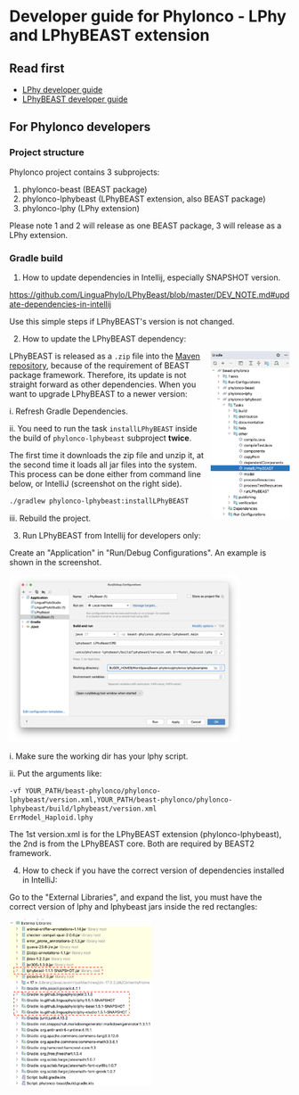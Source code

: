 # Developer guide for Phylonco - LPhy and LPhyBEAST extension

## Read first

- [LPhy developer guide](https://github.com/LinguaPhylo/linguaPhylo/blob/master/DEV_NOTE.md)
- [LPhyBEAST developer guide](https://github.com/LinguaPhylo/LPhyBeast/blob/master/DEV_NOTE.md)

## For Phylonco developers

### Project structure

Phylonco project contains 3 subprojects:

1. phylonco-beast (BEAST package)
2. phylonco-lphybeast (LPhyBEAST extension, also BEAST package)
3. phylonco-lphy (LPhy extension)

Please note 1 and 2 will release as one BEAST package, 3 will release as a LPhy extension.

### Gradle build

1. How to update dependencies in Intellij, especially SNAPSHOT version.

https://github.com/LinguaPhylo/LPhyBeast/blob/master/DEV_NOTE.md#update-dependencies-in-intellij

Use this simple steps if LPhyBEAST's version is not changed.

2. How to update the LPhyBEAST dependency:

<a href="./InstallLPhyBEAST.png"><img src="InstallLPhyBEAST.png" align="right" height="300" ></a>

LPhyBEAST is released as a `.zip` file into the [Maven repository](https://central.sonatype.com/namespace/io.github.linguaphylo),
because of the requirement of BEAST package framework.
Therefore, its update is not straight forward as other dependencies. 
When you want to upgrade LPhyBEAST to a newer version:

   i. Refresh Gradle Dependencies.

   ii. You need to run the task `installLPhyBEAST` inside the build of `phylonco-lphybeast` subproject __twice__.

The first time it downloads the zip file and unzip it, at the second time it loads all jar files into the system.
This process can be done either from command line below, or IntelliJ (screenshot on the right side).

```bash
./gradlew phylonco-lphybeast:installLPhyBEAST
```

   iii. Rebuild the project.

3. Run LPhyBEAST from Intellij for developers only:

Create an "Application" in "Run/Debug Configurations". An example is shown in the screenshot.

<a href="./RunLPhyBEAST.png"><img src="RunLPhyBEAST.png" height="300" ></a>

   i. Make sure the working dir has your lphy script.

   ii. Put the arguments like:

```arg
-vf YOUR_PATH/beast-phylonco/phylonco-lphybeast/version.xml,YOUR_PATH/beast-phylonco/phylonco-lphybeast/build/lphybeast/version.xml
ErrModel_Haploid.lphy
```

The 1st version.xml is for the LPhyBEAST extension (phylonco-lphybeast), the 2nd is from the LPhyBEAST core.
Both are required by BEAST2 framework.

4. How to check if you have the correct version of dependencies installed in IntelliJ:

Go to the "External Libraries", and expand the list, 
you must have the correct version of lphy and lphybeast jars inside the red rectangles:

<a href="./external-libs.png"><img src="external-libs.png" height="300" ></a>

